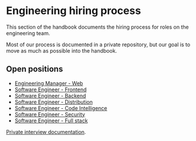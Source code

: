 # Engineering hiring process

This section of the handbook documents the hiring process for roles on the engineering team.

Most of our process is documented in a private repository, but our goal is to move as much as possible into the handbook.

## Open positions

- [Engineering Manager - Web](engineering-manager-web.md)
- [Software Engineer - Frontend](software-engineer-frontend.md)
- [Software Engineer - Backend](software-engineer-backend.md)
- [Software Engineer - Distribution](software-engineer-distribution.md)
- [Software Engineer - Code Intelligence](software-engineer-code-intelligence.md)
- [Software Engineer - Security](software-engineer-security.md)
- [Software Engineer - Full stack](software-engineer-full-stack.md)

[Private interview documentation](https://github.com/sourcegraph/interviews/tree/master/engineering/software-engineer).
